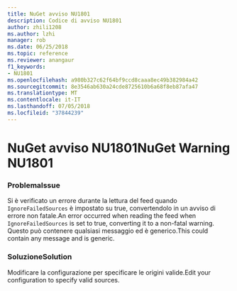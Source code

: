 ```yaml
---
title: NuGet avviso NU1801
description: Codice di avviso NU1801
author: zhili1208
ms.author: lzhi
manager: rob
ms.date: 06/25/2018
ms.topic: reference
ms.reviewer: anangaur
f1_keywords:
- NU1801
ms.openlocfilehash: a980b327c62f64bf9ccd8caaa8ec49b382984a42
ms.sourcegitcommit: 8e3546ab630a24cde8725610b6a68f8eb87afa47
ms.translationtype: MT
ms.contentlocale: it-IT
ms.lasthandoff: 07/05/2018
ms.locfileid: "37844239"
---
```

# <a name="nuget-warning-nu1801"></a><span data-ttu-id="86a4f-103">NuGet avviso NU1801</span><span class="sxs-lookup"><span data-stu-id="86a4f-103">NuGet Warning NU1801</span></span>

### <a name="issue"></a><span data-ttu-id="86a4f-104">Problema</span><span class="sxs-lookup"><span data-stu-id="86a4f-104">Issue</span></span>
<span data-ttu-id="86a4f-105">Si è verificato un errore durante la lettura del feed quando `IgnoreFailedSources` è impostato su true, convertendolo in un avviso di errore non fatale.</span><span class="sxs-lookup"><span data-stu-id="86a4f-105">An error occurred when reading the feed when `IgnoreFailedSources` is set to true, converting it to a non-fatal warning.</span></span> <span data-ttu-id="86a4f-106">Questo può contenere qualsiasi messaggio ed è generico.</span><span class="sxs-lookup"><span data-stu-id="86a4f-106">This could contain any message and is generic.</span></span>

### <a name="solution"></a><span data-ttu-id="86a4f-107">Soluzione</span><span class="sxs-lookup"><span data-stu-id="86a4f-107">Solution</span></span>
<span data-ttu-id="86a4f-108">Modificare la configurazione per specificare le origini valide.</span><span class="sxs-lookup"><span data-stu-id="86a4f-108">Edit your configuration to specify valid sources.</span></span>